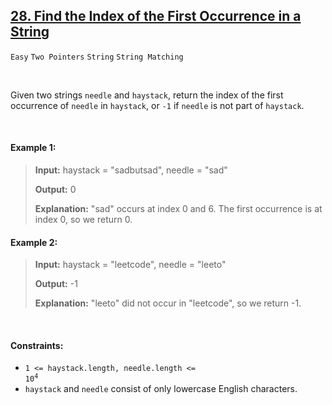 ## [28. Find the Index of the First Occurrence in a String](https://leetcode.com/problems/find-the-index-of-the-first-occurrence-in-a-string/)

<code>Easy</code> <code>Two Pointers</code> <code>String</code> <code>String Matching</code>

<br>

Given two strings <code>needle</code> and <code>haystack</code>, return the index of the first occurrence of <code>needle</code> in <code>haystack</code>, or <code>-1</code> if <code>needle</code> is not part of <code>haystack</code>.

<br>

#### Example 1:

> __Input:__ haystack = "sadbutsad", needle = "sad"
>
> __Output:__ 0
>
> __Explanation:__ "sad" occurs at index 0 and 6.
> The first occurrence is at index 0, so we return 0.

#### Example 2:

> __Input:__ haystack = "leetcode", needle = "leeto"
>
> __Output:__ -1
>
> __Explanation:__ "leeto" did not occur in "leetcode", so we return -1.

<br>

#### Constraints:

- <code>1 <= haystack.length, needle.length <= 10<sup>4</sup></code>
- <code>haystack</code> and <code>needle</code> consist of only lowercase English characters.